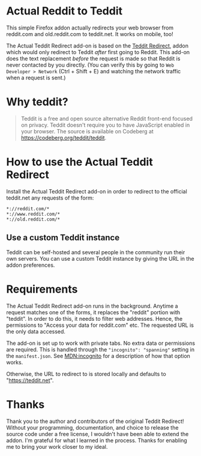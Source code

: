 # Actual Reddit to Teddit
This simple Firefox addon actually redirects your web browser from
reddit.com and old.reddit.com to teddit.net.  It works on mobile, too!

The Actual Teddit Redirect add-on is based on the [Teddit
Redirect](https://addons.mozilla.org/en-US/firefox/addon/reddit-to-teddit-redirect/),
addon which would only redirect to Teddit *after* first going to
Reddit.  This add-on does the text replacement *before* the request is
made so that Reddit is never contacted by you directly.  (You can
verify this by going to `Web Developer > Network` (Ctrl + Shift + E)
and watching the network traffic when a request is sent.)

# Why teddit?
> Teddit is a free and open source alternative Reddit front-end
> focused on privacy. Teddit doesn't require you to have JavaScript
> enabled in your browser. The source is available on Codeberg at
> https://codeberg.org/teddit/teddit.

# How to use the Actual Teddit Redirect
Install the Actual Teddit Redirect add-on in order to redirect to the
official teddit.net any requests of the form:

```
*://reddit.com/*
*://www.reddit.com/*
*://old.reddit.com/*
```

## Use a custom Teddit instance
Teddit can be self-hosted and several people in the community run
their own servers.  You can use a custom Teddit instance by giving the
URL in the addon preferences.

# Requirements
The Actual Teddit Redirect add-on runs in the background. Anytime a
request matches one of the forms, it replaces the "reddit" portion
with "teddit". In order to do this, it needs to filter web
addresses. Hence, the permissions to "Access your data for reddit.com"
etc.  The requested URL is the only data accessed.

The add-on is set up to work with private tabs.  No extra data or
permissions are required.  This is handled through the `"incognito":
"spanning"` setting in the `manifest.json`.  See
[MDN:incognito](https://developer.mozilla.org/en-US/docs/Mozilla/Add-ons/WebExtensions/manifest.json/incognito)
for a description of how that option works.

Otherwise, the URL to redirect to is stored locally and defaults to
"https://teddit.net".

# Thanks
Thank you to the author and contributors of the original Teddit
Redirect! Without your programming, documentation, and choice to
release the source code under a free license, I wouldn't have been
able to extend the addon. I'm grateful for what I learned in the
process.  Thanks for enabling me to bring your work closer to my
ideal.
